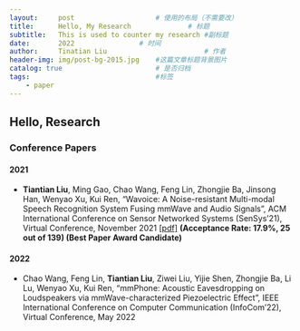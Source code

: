 ```yaml
---
layout:     post   				    # 使用的布局（不需要改）
title:      Hello, My Research 				# 标题 
subtitle:   This is used to counter my research #副标题
date:       2022 				# 时间
author:     Tinatian Liu 						# 作者
header-img: img/post-bg-2015.jpg 	#这篇文章标题背景图片
catalog: true 						# 是否归档
tags:								#标签
    - paper
---
```


## Hello, Research


### Conference Papers

#### 2021
* **Tiantian Liu**, Ming Gao, Chao Wang, Feng Lin, Zhongjie Ba, Jinsong Han, Wenyao Xu, Kui Ren, “Wavoice: A Noise-resistant Multi-modal Speech Recognition System Fusing mmWave and Audio Signals”, ACM International Conference on Sensor Networked Systems (SenSys’21), 
Virtual Conference, November 2021 [[pdf]](https://dl.acm.org/doi/abs/10.1145/3485730.3485945) **(Acceptance Rate: 17.9%, 25 out of 139) (Best Paper Award Candidate)** 

#### 2022
* Chao Wang, Feng Lin, **Tiantian Liu**, Ziwei Liu, Yijie Shen, Zhongjie Ba, Li Lu, Wenyao Xu, Kui Ren, “mmPhone: Acoustic Eavesdropping on Loudspeakers via mmWave-characterized Piezoelectric Effect”, IEEE International Conference on Computer Communication (InfoCom’22), Virtual Conference, May 2022

